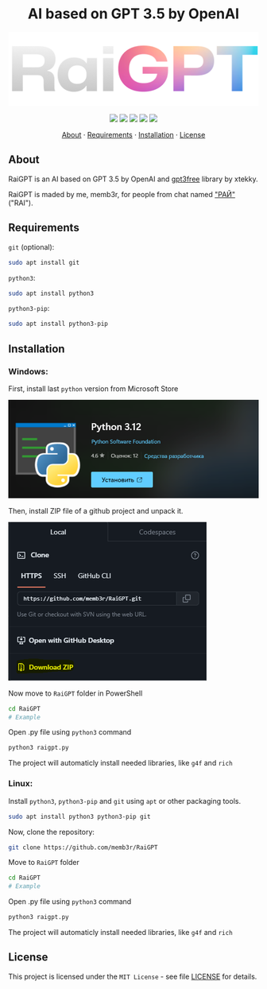 <h1 align="center">
  AI based on GPT 3.5 by OpenAI
</h1>

<p align="center">
  <img src="raigptlogotype.png">
</p>

<p align="center">
   <img src="https://img.shields.io/badge/version-1.0.0-red"> <img src="https://img.shields.io/badge/lang-python-blue?logo=python"> <img src="https://img.shields.io/badge/plat-linux-yellow?logo=linux"> <img src="https://img.shields.io/badge/plat-windows-blue?logo=windows"> <img src="https://img.shields.io/badge/license-MIT-green?logo=mit">
</p>

<p align="center">
  <a href="https://github.com/memb3r/RaiGPT/#about">About</a>  ·  <a href="https://github.com/memb3r/RaiGPT/#requirements">Requirements</a>  ·  <a href="https://github.com/memb3r/RaiGPT/#installation">Installation</a>  ·  <a href="https://github.com/memb3r/RaiGPT/#license">License</a>
</p>

## About

RaiGPT is an AI based on GPT 3.5 by OpenAI and  [gpt3free](https://github.com/xtekky/gpt4free) library by xtekky.

RaiGPT is maded by me, memb3r, for people from chat named ["РАЙ"](https://t.me/raichatmishshish) ("RAI").

## Requirements

<code>git</code> (optional):

```bash
sudo apt install git
```

<code>python3</code>:

```bash
sudo apt install python3
```

<code>python3-pip</code>:

```bash
sudo apt install python3-pip
```

## Installation

### Windows:

First, install last <code>python</code> version from Microsoft Store

<img src="raigptpython.png">

Then, install ZIP file of a github project and unpack it.

<img src="raigptzip.png">

Now move to <code>RaiGPT</code> folder in PowerShell

```bash
cd RaiGPT
# Example
```

Open .py file using <code>python3</code> command

```bash
python3 raigpt.py
```

The project will automaticly install needed libraries, like <code>g4f</code> and <code>rich</code>

### Linux:

Install <code>python3</code>, <code>python3-pip</code> and <code>git</code> using <code>apt</code> or other packaging tools.

```bash
sudo apt install python3 python3-pip git
```

Now, clone the repository:

```bash
git clone https://github.com/memb3r/RaiGPT
```

Move to <code>RaiGPT</code> folder

```bash
cd RaiGPT
# Example
```

Open .py file using <code>python3</code> command

```bash
python3 raigpt.py
```

The project will automaticly install needed libraries, like <code>g4f</code> and <code>rich</code>

## License

This project is licensed under the <code>MIT License</code> - see file [LICENSE](LICENSE) for details.
